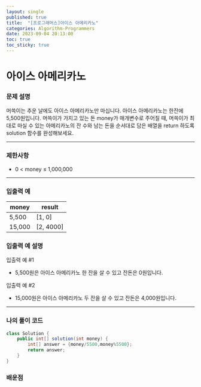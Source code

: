 ```yaml
---
layout: single
published: true
title:  "[프로그래머스]아이스 아메리카노"
categories: Algorithm-Programmers
date: 2023-09-04 20:13:00
toc: true
toc_sticky: true
---
```


# 아이스 아메리카노

### 문제 설명
머쓱이는 추운 날에도 아이스 아메리카노만 마십니다. 아이스 아메리카노는 한잔에 5,500원입니다. 머쓱이가 가지고 있는 돈 money가 매개변수로 주어질 때, 머쓱이가 최대로 마실 수 있는 아메리카노의 잔 수와 남는 돈을 순서대로 담은 배열을 return 하도록 solution 함수를 완성해보세요.



----------------

### 제한사항

* 0 < money ≤ 1,000,000


----------------

### 입출력 예

|money   |result|
|---|---|
|5,500   |   	[1, 0]|
|15,000	|[2, 4000]|


### 입출력 예 설명

입출력 예 #1
* 5,500원은 아이스 아메리카노 한 잔을 살 수 있고 잔돈은 0원입니다.
  
입출력 예 #2
* 15,000원은 아이스 아메리카노 두 잔을 살 수 있고 잔돈은 4,000원입니다.




----------------

### 나의 풀이 코드

```java
class Solution {
    public int[] solution(int money) {
        int[] answer = {money/5500,money%5500};
        return answer;
    }
}
```
<p>

</p>



### 배운점

```java

```
<p>

</p>

<p>

</p>

